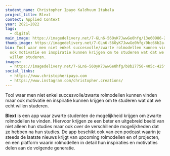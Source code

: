 ```yaml
---
student_name: Christopher Ipayo Kaldhuum Itabala
project_title: Blext
context: Applied Context
year: 2021—2022
tags:
  - digital
main_image: https://imagedelivery.net/7-GLn6-56OyK7JwwGe0hfg/13e60986-26d7-48fb-3e00-06f80de77a00
thumb_image: https://imagedelivery.net/7-GLn6-56OyK7JwwGe0hfg/0bc66b2a-0176-4d62-c4a1-5fba0bc98c00
bio: Tool waar men niet enkel succesvolle/zwarte rolmodellen kunnen vinden maar
  ook motivatie en inspiratie kunnen krijgen om te studeren wat dat we echt
  willen studeren.
images:
  - https://imagedelivery.net/7-GLn6-56OyK7JwwGe0hfg/b8b27756-405c-425f-79ba-fd0c982ab700
social_links:
  - https://www.christopheripayo.com
  - https://www.instagram.com/christopher.creations/
---
```

Tool waar men niet enkel succesvolle/zwarte rolmodellen kunnen vinden maar ook motivatie en inspiratie kunnen krijgen om te studeren wat dat we echt willen studeren.

**Blext** is een app waar zwarte studenten de mogelijkheid krijgen om zwarte rolmodellen te vinden. Hiervoor krijgen ze een beter en uitgebreid beeld van niet alleen hun studies maar ook over de verschillende mogelijkheden dat ze hebben na hun studies. De app beschikt ook van een podcast waarin je steeds de laatste nieuws krijgt van upcoming rolmodellen en of projecten, en een platform waarin rolmodellen in detail hun inspiraties en motivaties delen aan de volgende generatie.